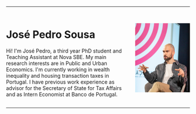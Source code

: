 
---

<div style="display: flex; align-items: center; justify-content: space-between; margin-top: 20px;">
  
  <!-- Left column: text -->
  <div style="flex: 1; padding-right: 20px;">
    <h1>José Pedro Sousa</h1>
    <p> Hi! I'm José Pedro, a third year PhD student and Teaching Assistant at Nova SBE. 
My main research interests are in Public and Urban Economics. I'm currently working in wealth inequality and housing transaction taxes in Portugal.  
I have previous work experience as advisor for the Secretary of State for Tax Affairs and as Intern Economist at Banco de Portugal.</p>
  </div>

  <!-- Right column: photo -->
  <div>
    <img src="/assets/img/IMG_4059.jpeg" width="150">
  </div>

</div>

---
